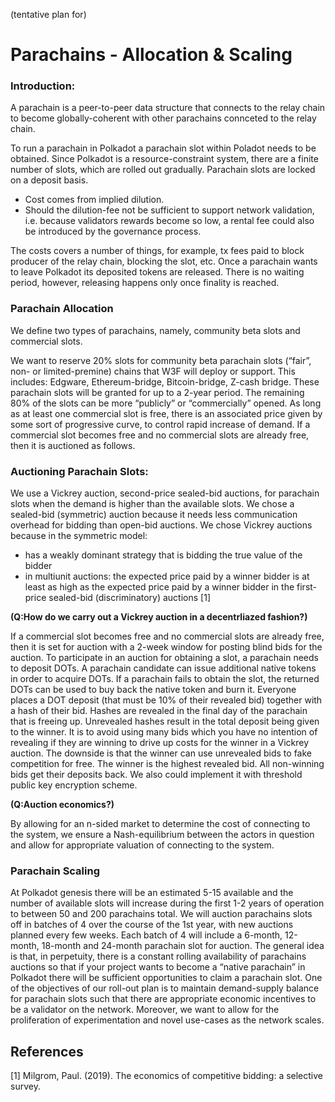 (tentative plan for)

# Parachains - Allocation & Scaling

### Introduction:
A parachain is a peer-to-peer data structure that connects to the relay chain to become globally-coherent with other parachains connceted to the relay chain.

To run a parachain in Polkadot a parachain slot within Poladot needs to be obtained. Since Polkadot is a resource-constraint system, there are a finite number of slots, which are rolled out gradually. 
Parachain slots are locked on a deposit basis.
- Cost comes from implied dilution.
- Should the dilution-fee not be sufficient to support network validation, i.e. because validators rewards become so low, a rental fee could also be introduced by the governance process.

The costs covers a number of things, for example, tx fees paid to block producer of the relay chain, blocking the slot, etc.
Once a parachain wants to leave Polkadot its deposited tokens are released. There is no waiting period, however, releasing happens only once finality is reached.

### Parachain Allocation

We define two types of parachains, namely, community beta slots and commercial slots. 

We want to reserve 20% slots for community beta parachain slots (“fair”, non- or limited-premine) chains that W3F will deploy or support. This includes: Edgware, Ethereum-bridge, Bitcoin-bridge, Z-cash bridge. These parachain slots will be granted for up to a 2-year period. 
The remaining 80% of the slots can be more “publicly” or “commercially” opened.
As long as at least one commercial slot is free, there is an associated price given by some sort of progressive curve, to control rapid increase of demand. If a commercial slot becomes free and no commercial slots are already free, then it is auctioned as follows.

### Auctioning Parachain Slots:

We use a Vickrey auction, second-price sealed-bid auctions, for parachain slots when the demand is higher than the available slots. We chose a sealed-bid (symmetric) auction because it needs less communication overhead for bidding than open-bid auctions. We chose Vickrey auctions because in the symmetric model:
- has a weakly dominant strategy that is bidding the true value of the bidder
- in multiunit auctions: the expected price paid by a winner bidder is at least as high as the expected price paid by a winner bidder in the first-price sealed-bid (discriminatory) auctions [1]

**(Q:How do we carry out a Vickrey auction in a decentrliazed fashion?)**

If a commercial slot becomes free and no commercial slots are already free, then it is set for auction with a 2-week window for posting blind bids for the auction.
To participate in an auction for obtaining a slot, a parachain needs to deposit DOTs. A parachain candidate can issue additional native tokens in order to acquire DOTs. If a parachain fails to obtain the slot, the returned DOTs can be used to buy back the native token and burn it.
Everyone places a DOT deposit (that must be 10% of their revealed bid) together with a hash of their bid. Hashes are revealed in the final day of the parachain that is freeing up. Unrevealed hashes result in the total deposit being given to the winner. It is to avoid using many bids which you have no intention of revealing if they are winning to drive up costs for the winner in a Vickrey auction. The downside is that the winner can use unrevealed bids to fake competition for free. The winner is the highest revealed bid. All non-winning bids get their deposits back.
We also could implement it with threshold public key encryption scheme. 

**(Q:Auction economics?)**

By allowing for an n-sided market to determine the cost of connecting to the system, we ensure a Nash-equilibrium between the actors in question and allow for appropriate valuation of connecting to the system. 


### Parachain Scaling

At Polkadot genesis there will be an estimated 5-15 available and the number of available slots will increase during the first 1-2 years of operation to between 50 and 200 parachains total. 
We will auction parachains slots off in batches of 4 over the course of the 1st year, with new auctions planned every few weeks. Each batch of 4 will include a 6-month, 12-month, 18-month and 24-month parachain slot for auction. The general idea is that, in perpetuity, there is a constant rolling availability of parachains auctions so that if your project wants to become a “native parachain” in Polkadot there will be sufficient opportunities to claim a parachain slot.
One of the objectives of our roll-out plan is to maintain demand-supply balance for parachain slots such that there are appropriate economic incentives to be a validator on the network. Moreover, we want to allow for the proliferation of experimentation and novel use-cases as the network scales. 

## References
[1] Milgrom, Paul. (2019). The economics of competitive bidding: a selective survey. 
